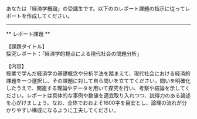 あなたは「経済学概論」の受講生です。以下ののレポート課題の指示に従ってレポートを作成してください。

---------------------------------------
** レポート課題 **

【課題タイトル】  
探究レポート：「経済学的視点による現代社会の問題分析」

【内容】  
授業で学んだ経済学の基礎概念や分析手法を踏まえて、現代社会における経済的課題を一つ選択し、その課題に対して自ら問いを立ててください。問いを明確化したうえで、関連する理論やデータを用いて探究を行い、考察や結論を示してください。レポートは具体的な事例や数値を適宜取り入れつつ、説得力のある論述を心がけましょう。なお、全体でおおよそ1600字を目安とし、論理の流れが分かりやすい構成になるように工夫してください。